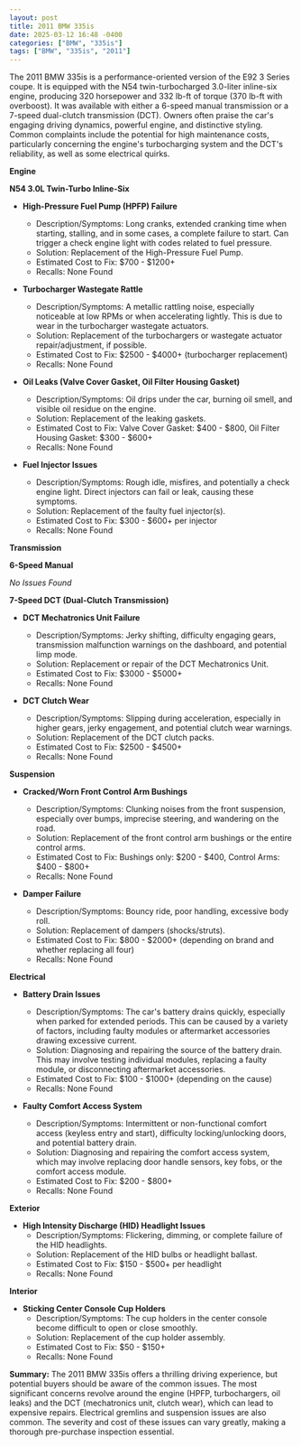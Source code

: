 ```yaml
---
layout: post
title: 2011 BMW 335is
date: 2025-03-12 16:48 -0400
categories: ["BMW", "335is"]
tags: ["BMW", "335is", "2011"]
---
```

The 2011 BMW 335is is a performance-oriented version of the E92 3 Series coupe. It is equipped with the N54 twin-turbocharged 3.0-liter inline-six engine, producing 320 horsepower and 332 lb-ft of torque (370 lb-ft with overboost). It was available with either a 6-speed manual transmission or a 7-speed dual-clutch transmission (DCT). Owners often praise the car's engaging driving dynamics, powerful engine, and distinctive styling. Common complaints include the potential for high maintenance costs, particularly concerning the engine's turbocharging system and the DCT's reliability, as well as some electrical quirks.

**Engine**

**N54 3.0L Twin-Turbo Inline-Six**

*   **High-Pressure Fuel Pump (HPFP) Failure**
    *   Description/Symptoms: Long cranks, extended cranking time when starting, stalling, and in some cases, a complete failure to start. Can trigger a check engine light with codes related to fuel pressure.
    *   Solution: Replacement of the High-Pressure Fuel Pump.
    *   Estimated Cost to Fix: $700 - $1200+
    *   Recalls: None Found

*   **Turbocharger Wastegate Rattle**
    *   Description/Symptoms: A metallic rattling noise, especially noticeable at low RPMs or when accelerating lightly. This is due to wear in the turbocharger wastegate actuators.
    *   Solution: Replacement of the turbochargers or wastegate actuator repair/adjustment, if possible.
    *   Estimated Cost to Fix: $2500 - $4000+ (turbocharger replacement)
    *   Recalls: None Found

*   **Oil Leaks (Valve Cover Gasket, Oil Filter Housing Gasket)**
    *   Description/Symptoms: Oil drips under the car, burning oil smell, and visible oil residue on the engine.
    *   Solution: Replacement of the leaking gaskets.
    *   Estimated Cost to Fix: Valve Cover Gasket: $400 - $800, Oil Filter Housing Gasket: $300 - $600+
    *   Recalls: None Found

*   **Fuel Injector Issues**
    *   Description/Symptoms: Rough idle, misfires, and potentially a check engine light. Direct injectors can fail or leak, causing these symptoms.
    *   Solution: Replacement of the faulty fuel injector(s).
    *   Estimated Cost to Fix: $300 - $600+ per injector
    *   Recalls: None Found

**Transmission**

**6-Speed Manual**

*No Issues Found*

**7-Speed DCT (Dual-Clutch Transmission)**

*   **DCT Mechatronics Unit Failure**
    *   Description/Symptoms: Jerky shifting, difficulty engaging gears, transmission malfunction warnings on the dashboard, and potential limp mode.
    *   Solution: Replacement or repair of the DCT Mechatronics Unit.
    *   Estimated Cost to Fix: $3000 - $5000+
    *   Recalls: None Found

*   **DCT Clutch Wear**
    *   Description/Symptoms: Slipping during acceleration, especially in higher gears, jerky engagement, and potential clutch wear warnings.
    *   Solution: Replacement of the DCT clutch packs.
    *   Estimated Cost to Fix: $2500 - $4500+
    *   Recalls: None Found

**Suspension**

*   **Cracked/Worn Front Control Arm Bushings**
    *   Description/Symptoms: Clunking noises from the front suspension, especially over bumps, imprecise steering, and wandering on the road.
    *   Solution: Replacement of the front control arm bushings or the entire control arms.
    *   Estimated Cost to Fix: Bushings only: $200 - $400, Control Arms: $400 - $800+
    *   Recalls: None Found

*   **Damper Failure**
    *   Description/Symptoms: Bouncy ride, poor handling, excessive body roll.
    *   Solution: Replacement of dampers (shocks/struts).
    *   Estimated Cost to Fix: $800 - $2000+ (depending on brand and whether replacing all four)
    *   Recalls: None Found

**Electrical**

*   **Battery Drain Issues**
    *   Description/Symptoms: The car's battery drains quickly, especially when parked for extended periods. This can be caused by a variety of factors, including faulty modules or aftermarket accessories drawing excessive current.
    *   Solution: Diagnosing and repairing the source of the battery drain. This may involve testing individual modules, replacing a faulty module, or disconnecting aftermarket accessories.
    *   Estimated Cost to Fix: $100 - $1000+ (depending on the cause)
    *   Recalls: None Found

*   **Faulty Comfort Access System**
    *   Description/Symptoms: Intermittent or non-functional comfort access (keyless entry and start), difficulty locking/unlocking doors, and potential battery drain.
    *   Solution: Diagnosing and repairing the comfort access system, which may involve replacing door handle sensors, key fobs, or the comfort access module.
    *   Estimated Cost to Fix: $200 - $800+
    *   Recalls: None Found

**Exterior**

*   **High Intensity Discharge (HID) Headlight Issues**
    *   Description/Symptoms: Flickering, dimming, or complete failure of the HID headlights.
    *   Solution: Replacement of the HID bulbs or headlight ballast.
    *   Estimated Cost to Fix: $150 - $500+ per headlight
    *   Recalls: None Found

**Interior**

*   **Sticking Center Console Cup Holders**
    *   Description/Symptoms: The cup holders in the center console become difficult to open or close smoothly.
    *   Solution: Replacement of the cup holder assembly.
    *   Estimated Cost to Fix: $50 - $150+
    *   Recalls: None Found

**Summary:** The 2011 BMW 335is offers a thrilling driving experience, but potential buyers should be aware of the common issues. The most significant concerns revolve around the engine (HPFP, turbochargers, oil leaks) and the DCT (mechatronics unit, clutch wear), which can lead to expensive repairs. Electrical gremlins and suspension issues are also common. The severity and cost of these issues can vary greatly, making a thorough pre-purchase inspection essential.

